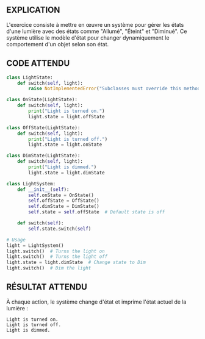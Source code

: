 ## EXPLICATION

L'exercice consiste à mettre en œuvre un système pour gérer les états d'une lumière avec des états comme "Allumé", "Éteint" et "Diminué". Ce système utilise le modèle d'état pour changer dynamiquement le comportement d'un objet selon son état.

## CODE ATTENDU

```python
class LightState:
    def switch(self, light):
        raise NotImplementedError("Subclasses must override this method.")

class OnState(LightState):
    def switch(self, light):
        print("Light is turned on.")
        light.state = light.offState

class OffState(LightState):
    def switch(self, light):
        print("Light is turned off.")
        light.state = light.onState

class DimState(LightState):
    def switch(self, light):
        print("Light is dimmed.")
        light.state = light.dimState

class LightSystem:
    def __init__(self):
        self.onState = OnState()
        self.offState = OffState()
        self.dimState = DimState()
        self.state = self.offState  # Default state is off

    def switch(self):
        self.state.switch(self)

# Usage
light = LightSystem()
light.switch()  # Turns the light on
light.switch()  # Turns the light off
light.state = light.dimState  # Change state to Dim
light.switch()  # Dim the light
```

## RÉSULTAT ATTENDU

À chaque action, le système change d'état et imprime l'état actuel de la lumière :

```
Light is turned on.
Light is turned off.
Light is dimmed.
```
